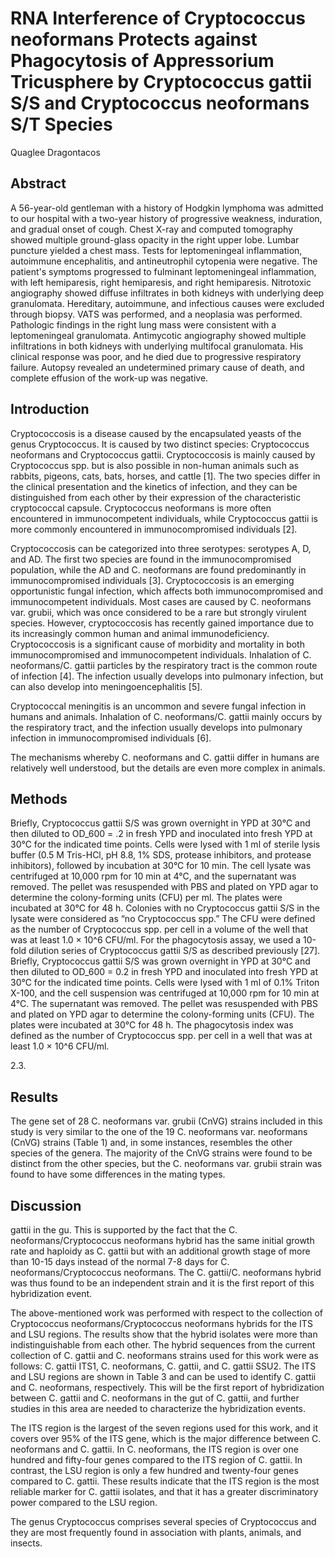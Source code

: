 # RNA Interference of Cryptococcus neoformans Protects against Phagocytosis of Appressorium Tricusphere by Cryptococcus gattii S/S and Cryptococcus neoformans S/T Species
Quaglee Dragontacos


## Abstract
A 56-year-old gentleman with a history of Hodgkin lymphoma was admitted to our hospital with a two-year history of progressive weakness, induration, and gradual onset of cough. Chest X-ray and computed tomography showed multiple ground-glass opacity in the right upper lobe. Lumbar puncture yielded a chest mass. Tests for leptomeningeal inflammation, autoimmune encephalitis, and antineutrophil cytopenia were negative. The patient's symptoms progressed to fulminant leptomeningeal inflammation, with left hemiparesis, right hemiparesis, and right hemiparesis. Nitrotoxic angiography showed diffuse infiltrates in both kidneys with underlying deep granulomata. Hereditary, autoimmune, and infectious causes were excluded through biopsy. VATS was performed, and a neoplasia was performed. Pathologic findings in the right lung mass were consistent with a leptomeningeal granulomata. Antimycotic angiography showed multiple infiltrations in both kidneys with underlying multifocal granulomata. His clinical response was poor, and he died due to progressive respiratory failure. Autopsy revealed an undetermined primary cause of death, and complete effusion of the work-up was negative.


## Introduction
Cryptococcosis is a disease caused by the encapsulated yeasts of the genus Cryptococcus. It is caused by two distinct species: Cryptococcus neoformans and Cryptococcus gattii. Cryptococcosis is mainly caused by Cryptococcus spp. but is also possible in non-human animals such as rabbits, pigeons, cats, bats, horses, and cattle [1]. The two species differ in the clinical presentation and the kinetics of infection, and they can be distinguished from each other by their expression of the characteristic cryptococcal capsule. Cryptococcus neoformans is more often encountered in immunocompetent individuals, while Cryptococcus gattii is more commonly encountered in immunocompromised individuals [2].

Cryptococcosis can be categorized into three serotypes: serotypes A, D, and AD. The first two species are found in the immunocompromised population, while the AD and C. neoformans are found predominantly in immunocompromised individuals [3]. Cryptococcosis is an emerging opportunistic fungal infection, which affects both immunocompromised and immunocompetent individuals. Most cases are caused by C. neoformans var. grubii, which was once considered to be a rare but strongly virulent species. However, cryptococcosis has recently gained importance due to its increasingly common human and animal immunodeficiency. Cryptococcosis is a significant cause of morbidity and mortality in both immunocompromised and immunocompetent individuals. Inhalation of C. neoformans/C. gattii particles by the respiratory tract is the common route of infection [4]. The infection usually develops into pulmonary infection, but can also develop into meningoencephalitis [5].

Cryptococcal meningitis is an uncommon and severe fungal infection in humans and animals. Inhalation of C. neoformans/C. gattii mainly occurs by the respiratory tract, and the infection usually develops into pulmonary infection in immunocompromised individuals [6].

The mechanisms whereby C. neoformans and C. gattii differ in humans are relatively well understood, but the details are even more complex in animals.


## Methods
Briefly, Cryptococcus gattii S/S was grown overnight in YPD at 30°C and then diluted to OD_600 = .2 in fresh YPD and inoculated into fresh YPD at 30°C for the indicated time points. Cells were lysed with 1 ml of sterile lysis buffer (0.5 M Tris-HCl, pH 8.8, 1% SDS, protease inhibitors, and protease inhibitors), followed by incubation at 30°C for 10 min. The cell lysate was centrifuged at 10,000 rpm for 10 min at 4°C, and the supernatant was removed. The pellet was resuspended with PBS and plated on YPD agar to determine the colony-forming units (CFU) per ml. The plates were incubated at 30°C for 48 h. Colonies with no Cryptococcus gattii S/S in the lysate were considered as “no Cryptococcus spp.” The CFU were defined as the number of Cryptococcus spp. per cell in a volume of the well that was at least 1.0 × 10^6 CFU/ml. For the phagocytosis assay, we used a 10-fold dilution series of Cryptococcus gattii S/S as described previously [27]. Briefly, Cryptococcus gattii S/S was grown overnight in YPD at 30°C and then diluted to OD_600 = 0.2 in fresh YPD and inoculated into fresh YPD at 30°C for the indicated time points. Cells were lysed with 1 ml of 0.1% Triton X-100, and the cell suspension was centrifuged at 10,000 rpm for 10 min at 4°C. The supernatant was removed. The pellet was resuspended with PBS and plated on YPD agar to determine the colony-forming units (CFU). The plates were incubated at 30°C for 48 h. The phagocytosis index was defined as the number of Cryptococcus spp. per cell in a well that was at least 1.0 × 10^6 CFU/ml.

2.3.


## Results
The gene set of 28 C. neoformans var. grubii (CnVG) strains included in this study is very similar to the one of the 19 C. neoformans var. neoformans (CnVG) strains (Table 1) and, in some instances, resembles the other species of the genera. The majority of the CnVG strains were found to be distinct from the other species, but the C. neoformans var. grubii strain was found to have some differences in the mating types.


## Discussion
gattii in the gu. This is supported by the fact that the C. neoformans/Cryptococcus neoformans hybrid has the same initial growth rate and haploidy as C. gattii but with an additional growth stage of more than 10-15 days instead of the normal 7-8 days for C. neoformans/Cryptococcus neoformans. The C. gattii/C. neoformans hybrid was thus found to be an independent strain and it is the first report of this hybridization event.

The above-mentioned work was performed with respect to the collection of Cryptococcus neoformans/Cryptococcus neoformans hybrids for the ITS and LSU regions. The results show that the hybrid isolates were more than indistinguishable from each other. The hybrid sequences from the current collection of C. gattii and C. neoformans strains used for this work were as follows: C. gattii ITS1, C. neoformans, C. gattii, and C. gattii SSU2. The ITS and LSU regions are shown in Table 3 and can be used to identify C. gattii and C. neoformans, respectively. This will be the first report of hybridization between C. gattii and C. neoformans in the gut of C. gattii, and further studies in this area are needed to characterize the hybridization events.

The ITS region is the largest of the seven regions used for this work, and it covers over 95% of the ITS gene, which is the major difference between C. neoformans and C. gattii. In C. neoformans, the ITS region is over one hundred and fifty-four genes compared to the ITS region of C. gattii. In contrast, the LSU region is only a few hundred and twenty-four genes compared to C. gattii. These results indicate that the ITS region is the most reliable marker for C. gattii isolates, and that it has a greater discriminatory power compared to the LSU region.

The genus Cryptococcus comprises several species of Cryptococcus and they are most frequently found in association with plants, animals, and insects.
